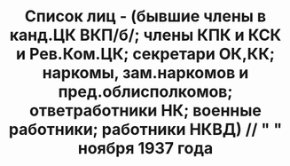 ---
title: Список лиц - (бывшие члены в канд.ЦК ВКП/б/; члены КПК и КСК и Рев.Ком.ЦК;
  секретари ОК,КК; наркомы, зам.наркомов и пред.облисполкомов; ответработники НК;
  военные работники; работники НКВД) // " " ноября 1937 года
description: РГАСПИ, ф.17, т.4, оп.171, дело 412, лист 120
images:
- /disk/pictures/v04/17-171-412-120.jpg
- /disk/pictures/v04/17-171-412-121.jpg
- /disk/pictures/v04/17-171-412-122.jpg
- /disk/pictures/v04/17-171-412-123.jpg
- /disk/pictures/v04/17-171-412-124.jpg
- /disk/pictures/v04/17-171-412-125.jpg
---